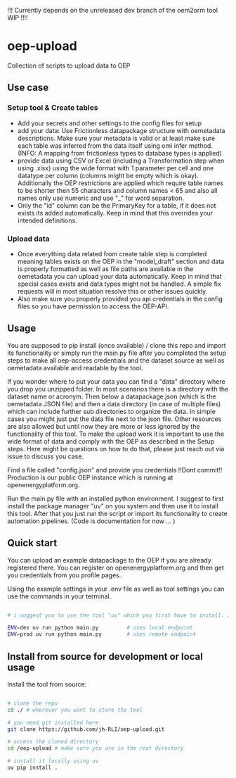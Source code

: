!!! Currently depends on the unreleased dev branch of the oem2orm tool WIP !!!!

# oep-upload

Collection of scripts to upload data to OEP

## Use case

### Setup tool & Create tables

- Add your secrets and other settings to the config files for setup
- add your data: Use Frictionless datapackage structure with oemetadata descriptions. Make sure your metadata is valid or at least make sure each table was inferred from the data itself using omi infer method. (INFO: A mapping from frictionless types to database types is applied)
- provide data using CSV or Excel (including a Transformation step when using .xlsx) using the wide format with 1 parameter per cell and one datatype per column (columns might be empty which is okay). Additionally the OEP restrictions are applied which require table names to be shorter then 55 characters and column names < 65 and also all names only use numeric and use "_" for word separation.
- Only the "id" column can be the PrimaryKey for a table, if it does not exists its added automatically. Keep in mind that this overrides your intended definitions.

### Upload data

- Once everything data related from create table step is completed meaning tables exists on the OEP in the "model_draft" section and data is properly formatted as well as file paths are available in the oemetadata you can upload your data automatically. Keep in mind that special cases exists and data types might not be handled. A simple fix requests will in most situation resolve this or other issues quickly.
- Also make sure you properly provided you api credentials in the config files so you have permission to access the OEP-API.

## Usage

You are supposed to pip install (once available) / clone this repo and import its functionality or simply run the main.py file after you completed the setup steps to make all oep-access credentials and the dataset source as well as oemetadata available and readable by the tool.

If you wonder where to put your data you can find a "data" directory where you drop you unzipped folder. In most scenarios there is a directory with the dataset name or acronym. Then below a datapackage.json (which is the oemetadata JSON file) and then a data directory (in case of multiple files) which can include further sub directories to organize the data. In simple cases you might just put the data file next to the json file. Other resources are also allowed but until now they are more or less ignored by the functionality of this tool. To make the upload work it is important to use the wide format of data and comply with the OEP as described in the Setup steps. Here might be questions on how to do that, please just reach out via issue to discuss you case.

Find a file called "config.json" and provide you credentials !!Dont commit!! Production is our public OEP instance which is running at openenergyplatform.org.

Run the main.py file with an installed python environment. I suggest to first install the package manager "uv" on you system and then use it to install this tool. After that you just run the script or import its functionality to create automation pipelines. (Code is documentation for now ... )

## Quick start

You can upload an example datapackage to the OEP if you are already registered there. You can register on openenergyplatform.org and then get you credentials from you profile pages.

Using the example settings in your .env file as well as tool settings you can use the commands in your terminal.

```bash

# i suggest you to use the tool "uv" which you first have to install. It will handle managing python versions and python environments as well as dependencies flawlessly (from my experience everything just installs without issue) You can still use other solutions which can work with the .toml file.

ENV=dev uv run python main.py         # uses local endpoint
ENV=prod uv run python main.py        # uses remote endpoint
```

## Install from source for development or local usage

Install the tool from source:

``` bash

# clone the repo
cd ./ # wherever you want to store the tool

# you need git installed here
git clone https://github.com/jh-RLI/oep-upload.git

# access the cloned directory
cd /oep-upload # make sure you are in the root directory

# install it locally using uv
uv pip install .
```
